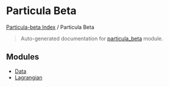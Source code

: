# Particula Beta

[Particula-beta Index](../README.md#particula-beta-index) / Particula Beta

> Auto-generated documentation for [particula_beta](https://github.com/uncscode/particula-beta/blob/main/particula_beta/__init__.py) module.

## Modules

- [Data](data/index.md)
- [Lagrangian](lagrangian/index.md)
